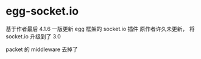 # egg-socket.io

基于作者最后 4.1.6 一版更新
egg 框架的 socket.io 插件
原作者许久未更新， 将 socket.io 升级到了 3.0

packet 的 middleware 去掉了
